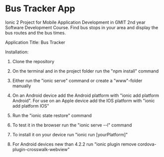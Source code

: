 # Bus Tracker App
Ionic 2 Project for Mobile Application Development in GMIT 2nd year Software Development Course.
Find bus stops in your area and display the bus routes and the bus times.


Application Title: Bus Tracker

Installation:

1. Clone the repository
2. On the terminal and in the project folder run the "npm install" command
3. Either run the "ionic serve" command or create a "www"-folder manually
4. On an Android device add the Android platform with "ionic add platform Android". For use on an Apple device add the IOS platform with "ionic add platform IOS"
5. Run the "ionic state restore" command
6. To test it in the browser run the "ionic serve --l" command
7. To install it on your device run "ionic run [yourPlatform]"

8. For Android devices new than 4.2.2 run "ionic plugin remove cordova-plugin-crosswalk-webview"
